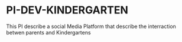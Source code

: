 # PI-DEV-KINDERGARTEN
This PI describe a social Media Platform that describe the interraction betwen parents and Kindergartens
